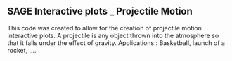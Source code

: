 ## SAGE Interactive plots _ Projectile Motion

This code was created to allow for the creation of projectile motion interactive plots. A projectile is any object thrown into the atmosphere so that it falls under the effect of gravity. Applications : Basketball, launch of a rocket, .... 
